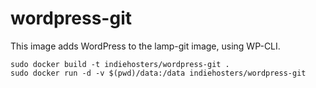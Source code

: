 # wordpress-git

This image adds WordPress to the lamp-git image, using WP-CLI.

````
sudo docker build -t indiehosters/wordpress-git .
sudo docker run -d -v $(pwd)/data:/data indiehosters/wordpress-git
````
